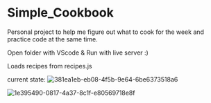 # Simple_Cookbook
Personal project to help me figure out what to cook for the week and practice code at the same time. 

Open folder with VScode & Run with live server :) 

Loads recipes from recipes.js

current state:
![381ea1eb-eb08-4f5b-9e64-6be6373518a6](https://user-images.githubusercontent.com/37569303/181682547-b4578c56-8bc6-45de-84a4-2cef466feecd.png)

![1e395490-0817-4a37-8c1f-e80569718e8f](https://user-images.githubusercontent.com/37569303/181683034-16af546b-52f7-4563-a711-6eff55b8bfc0.png)
